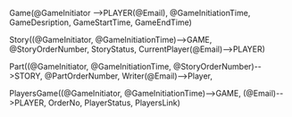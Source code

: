 



Game(@GameInitiator -->PLAYER(@Email),
     @GameInitiationTime,
     GameDesription, GameStartTime, GameEndTime)

Story((@GameInitiator, @GameInitiationTime)-->GAME, @StoryOrderNumber,
   StoryStatus, CurrentPlayer(@Email)-->PLAYER)

Part((@GameInitiator, @GameInitiationTime, @StoryOrderNumber)-->STORY,
      @PartOrderNumber,
    Writer(@Email)-->Player,


PlayersGame((@GameInitiator, @GameInitiationTime)-->GAME,
            (@Email)-->PLAYER,
            OrderNo, PlayerStatus, PlayersLink)
